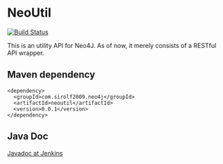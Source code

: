 # NeoUtil

[![Build Status](http://104.223.1.238:8080/buildStatus/icon?job=NeoUtil)](http://104.223.1.238:8080/job/NeoUtil/)

This is an utility API for Neo4J. As of now, it merely consists of a RESTful API wrapper. 

## Maven dependency

```
<dependency>
  <groupId>com.sirolf2009.neo4j</groupId>
  <artifactId>neoutil</artifactId>
  <version>0.0.1</version>
</dependency>
```

## Java Doc

[Javadoc at Jenkins](http://jenkins.sirolf2009.com/job/NeoUtil/javadoc/ "Javadoc at Jenkins")
